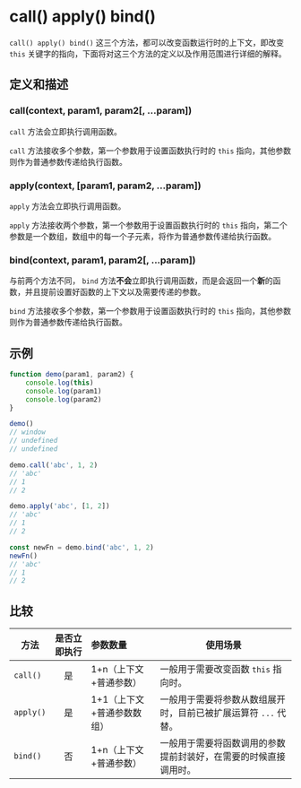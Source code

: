 # call() apply() bind()

`call() apply() bind()` 这三个方法，都可以改变函数运行时的上下文，即改变 `this` 关键字的指向，下面将对这三个方法的定义以及作用范围进行详细的解释。

## 定义和描述

### call(context, param1, param2[, ...param])

`call` 方法会立即执行调用函数。

`call` 方法接收多个参数，第一个参数用于设置函数执行时的 `this` 指向，其他参数则作为普通参数传递给执行函数。

### apply(context, [param1, param2, ...param])

`apply` 方法会立即执行调用函数。

`apply` 方法接收两个参数，第一个参数用于设置函数执行时的 `this` 指向，第二个参数是一个数组，数组中的每一个子元素，将作为普通参数传递给执行函数。

### bind(context, param1, param2[, ...param])

与前两个方法不同， `bind` 方法**不会**立即执行调用函数，而是会返回一个**新**的函数，并且提前设置好函数的上下文以及需要传递的参数。

`bind` 方法接收多个参数，第一个参数用于设置函数执行时的 `this` 指向，其他参数则作为普通参数传递给执行函数。

## 示例

```javascript
function demo(param1, param2) {
    console.log(this)
    console.log(param1)
    console.log(param2)
}

demo()
// window
// undefined
// undefined

demo.call('abc', 1, 2)
// 'abc'
// 1
// 2

demo.apply('abc', [1, 2])
// 'abc'
// 1
// 2

const newFn = demo.bind('abc', 1, 2)
newFn()
// 'abc'
// 1
// 2
```

## 比较

|方法|是否立即执行|参数数量|使用场景|
|-|:-:|:-|-|
| `call()` |是|1+n（上下文+普通参数）|一般用于需要改变函数 `this` 指向时。|
| `apply()` |是|1+1（上下文+普通参数数组）|一般用于需要将参数从数组展开时，目前已被扩展运算符 `...` 代替。|
| `bind()` |否|1+n（上下文+普通参数）|一般用于需要将函数调用的参数提前封装好，在需要的时候直接调用时。|
